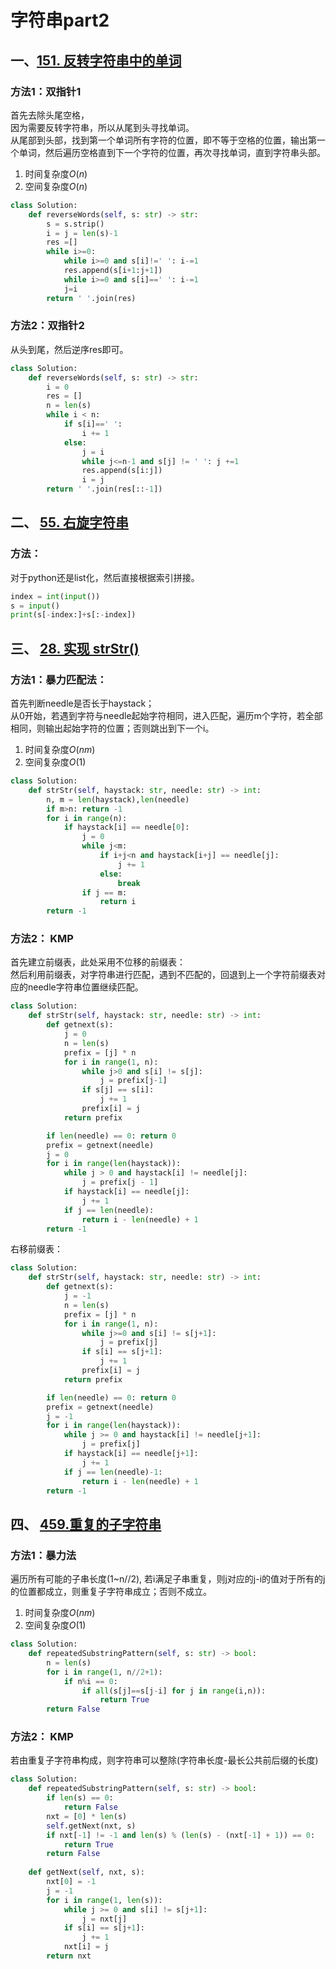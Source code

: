 # 字符串part2

## 一、[151. 反转字符串中的单词](https://leetcode.cn/problems/reverse-words-in-a-string/description/)

### 方法1：双指针1
首先去除头尾空格，  
因为需要反转字符串，所以从尾到头寻找单词。  
从尾部到头部，找到第一个单词所有字符的位置，即不等于空格的位置，输出第一个单词，然后遍历空格直到下一个字符的位置，再次寻找单词，直到字符串头部。  
1. 时间复杂度$O(n)$
2. 空间复杂度$O(n)$
```python
class Solution:
    def reverseWords(self, s: str) -> str:
        s = s.strip()
        i = j = len(s)-1
        res =[]
        while i>=0:
            while i>=0 and s[i]!=' ': i-=1
            res.append(s[i+1:j+1])
            while i>=0 and s[i]==' ': i-=1
            j=i
        return ' '.join(res)
```

### 方法2：双指针2
从头到尾，然后逆序res即可。
```python
class Solution:
    def reverseWords(self, s: str) -> str:
        i = 0
        res = []
        n = len(s)
        while i < n:      
            if s[i]==' ':
                i += 1
            else:
                j = i 
                while j<=n-1 and s[j] != ' ': j +=1
                res.append(s[i:j])
                i = j
        return ' '.join(res[::-1])
```

## 二、 [55. 右旋字符串](https://kamacoder.com/problempage.php?pid=1065)
### 方法：
对于python还是list化，然后直接根据索引拼接。
```python
index = int(input())
s = input()
print(s[-index:]+s[:-index])
```

## 三、 [28. 实现 strStr()](https://leetcode.cn/problems/find-the-index-of-the-first-occurrence-in-a-string/)
### 方法1：暴力匹配法：
首先判断needle是否长于haystack；  
从0开始，若遇到字符与needle起始字符相同，进入匹配，遍历m个字符，若全部相同，则输出起始字符的位置；否则跳出到下一个i。
1. 时间复杂度$O(nm)$
2. 空间复杂度$O(1)$

```python
class Solution:
    def strStr(self, haystack: str, needle: str) -> int:
        n, m = len(haystack),len(needle)
        if m>n: return -1
        for i in range(n):
            if haystack[i] == needle[0]:
                j = 0
                while j<m:
                    if i+j<n and haystack[i+j] == needle[j]:
                        j += 1
                    else:
                        break
                if j == m: 
                    return i
        return -1
```

### 方法2： KMP
首先建立前缀表，此处采用不位移的前缀表：  
然后利用前缀表，对字符串进行匹配，遇到不匹配的，回退到上一个字符前缀表对应的needle字符串位置继续匹配。

```python
class Solution:
    def strStr(self, haystack: str, needle: str) -> int:
        def getnext(s):
            j = 0
            n = len(s)
            prefix = [j] * n
            for i in range(1, n):
                while j>0 and s[i] != s[j]:
                    j = prefix[j-1]
                if s[j] == s[i]:
                    j += 1
                prefix[i] = j
            return prefix

        if len(needle) == 0: return 0
        prefix = getnext(needle)
        j = 0
        for i in range(len(haystack)):
            while j > 0 and haystack[i] != needle[j]:
                j = prefix[j - 1]
            if haystack[i] == needle[j]:
                j += 1
            if j == len(needle):
                return i - len(needle) + 1
        return -1
```
右移前缀表：
```python
class Solution:
    def strStr(self, haystack: str, needle: str) -> int:
        def getnext(s):
            j = -1
            n = len(s)
            prefix = [j] * n
            for i in range(1, n):
                while j>=0 and s[i] != s[j+1]:
                    j = prefix[j]
                if s[i] == s[j+1]:
                    j += 1
                prefix[i] = j
            return prefix

        if len(needle) == 0: return 0
        prefix = getnext(needle)
        j = -1
        for i in range(len(haystack)):
            while j >= 0 and haystack[i] != needle[j+1]:
                j = prefix[j]
            if haystack[i] == needle[j+1]:
                j += 1
            if j == len(needle)-1:
                return i - len(needle) + 1
        return -1
```


## 四、 [459.重复的子字符串](https://leetcode.cn/problems/repeated-substring-pattern/description/)

### 方法1：暴力法
遍历所有可能的子串长度(1~n//2), 若i满足子串重复，则j对应的j-i的值对于所有的j的位置都成立，则重复子字符串成立；否则不成立。
1. 时间复杂度$O(nm)$
2. 空间复杂度$O(1)$
```python
class Solution:
    def repeatedSubstringPattern(self, s: str) -> bool:
        n = len(s)
        for i in range(1, n//2+1):
            if n%i == 0:
                if all(s[j]==s[j-i] for j in range(i,n)):
                    return True
        return False
```

### 方法2： KMP
若由重复子字符串构成，则字符串可以整除(字符串长度-最长公共前后缀的长度)
```python
class Solution:
    def repeatedSubstringPattern(self, s: str) -> bool:  
        if len(s) == 0:
            return False
        nxt = [0] * len(s)
        self.getNext(nxt, s)
        if nxt[-1] != -1 and len(s) % (len(s) - (nxt[-1] + 1)) == 0:
            return True
        return False
    
    def getNext(self, nxt, s):
        nxt[0] = -1
        j = -1
        for i in range(1, len(s)):
            while j >= 0 and s[i] != s[j+1]:
                j = nxt[j]
            if s[i] == s[j+1]:
                j += 1
            nxt[i] = j
        return nxt
```